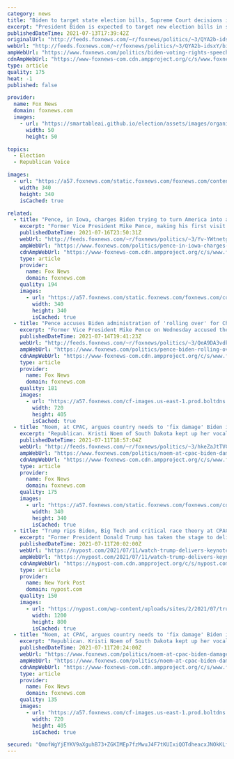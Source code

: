 ```yaml
---
category: news
title: "Biden to target state election bills, Supreme Court decisions in voting rights speech in Philadelphia"
excerpt: "President Biden is expected to target new election bills in states across the country that administration officials say are erecting new barriers to voting, as well as Supreme Court decisions they claim have weakened federal tools to combat \"regressive voting laws,\" in a speech focused on voting rights"
publishedDateTime: 2021-07-13T17:39:42Z
originalUrl: "http://feeds.foxnews.com/~r/foxnews/politics/~3/QYA2b-idsxY/biden-voting-rights-speech-state-election-bills-supreme-court-decisions"
webUrl: "http://feeds.foxnews.com/~r/foxnews/politics/~3/QYA2b-idsxY/biden-voting-rights-speech-state-election-bills-supreme-court-decisions"
ampWebUrl: "https://www.foxnews.com/politics/biden-voting-rights-speech-state-election-bills-supreme-court-decisions.amp"
cdnAmpWebUrl: "https://www-foxnews-com.cdn.ampproject.org/c/s/www.foxnews.com/politics/biden-voting-rights-speech-state-election-bills-supreme-court-decisions.amp"
type: article
quality: 175
heat: -1
published: false

provider:
  name: Fox News
  domain: foxnews.com
  images:
    - url: "https://smartableai.github.io/election/assets/images/organizations/foxnews.com-50x50.jpg"
      width: 50
      height: 50

topics:
  - Election
  - Republican Voice

images:
  - url: "https://a57.foxnews.com/static.foxnews.com/foxnews.com/content/uploads/2020/10/340/340/brooke-singman-headshot.jpg?ve=1&tl=1"
    width: 340
    height: 340
    isCached: true

related:
  - title: "Pence, in Iowa, charges Biden trying to turn America into a ‘secular welfare state’"
    excerpt: "Former Vice President Mike Pence, making his first visit to Iowa since the end of the Trump administration, took aim at President Biden and spotlighted his social conservative credentials as he addressed a major gathering of Christian conservatives in the state whose caucuses for half a century have"
    publishedDateTime: 2021-07-16T23:50:31Z
    webUrl: "http://feeds.foxnews.com/~r/foxnews/politics/~3/Yv-YWtnetg4/pence-in-iowa-charges-biden-trying-to-turn-america-into-secular-welfare-state"
    ampWebUrl: "https://www.foxnews.com/politics/pence-in-iowa-charges-biden-trying-to-turn-america-into-secular-welfare-state.amp"
    cdnAmpWebUrl: "https://www-foxnews-com.cdn.ampproject.org/c/s/www.foxnews.com/politics/pence-in-iowa-charges-biden-trying-to-turn-america-into-secular-welfare-state.amp"
    type: article
    provider:
      name: Fox News
      domain: foxnews.com
    quality: 194
    images:
      - url: "https://a57.foxnews.com/static.foxnews.com/foxnews.com/content/uploads/2019/03/340/340/PaulSteinhauser.jpg?ve=1&tl=1"
        width: 340
        height: 340
        isCached: true
  - title: "Pence accuses Biden administration of 'rolling over' for China, hits corporate America for 'abetting' regime"
    excerpt: "Former Vice President Mike Pence on Wednesday accused the Biden administration of \"rolling over\" for the Chinese Communist regime in a wide-ranging speech that tackled the Chinese threat, and also took aim at corporate America for \"aiding and abetting\" Beijing."
    publishedDateTime: 2021-07-14T19:41:23Z
    webUrl: "http://feeds.foxnews.com/~r/foxnews/politics/~3/QeA9DA3vdkQ/pence-biden-rolling-over-china-corporate-america-aiding-regime"
    ampWebUrl: "https://www.foxnews.com/politics/pence-biden-rolling-over-china-corporate-america-aiding-regime.amp"
    cdnAmpWebUrl: "https://www-foxnews-com.cdn.ampproject.org/c/s/www.foxnews.com/politics/pence-biden-rolling-over-china-corporate-america-aiding-regime.amp"
    type: article
    provider:
      name: Fox News
      domain: foxnews.com
    quality: 181
    images:
      - url: "https://a57.foxnews.com/cf-images.us-east-1.prod.boltdns.net/v1/static/694940094001/c8bfdf72-651e-4cd8-a730-4e0a4cc28e14/7c3c31b7-21fc-463a-b222-40e9bb969b68/1280x720/match/720/405/image.jpg?ve=1&tl=1"
        width: 720
        height: 405
        isCached: true
  - title: "Noem, at CPAC, argues country needs to 'fix damage' Biden is doing"
    excerpt: "Republican. Kristi Noem of South Dakota kept up her vocal criticism of President Biden and his Democratic administration on Sunday, as she showcased her conservative credentials in front of a large gathering of activists and fellow leaders in Texas."
    publishedDateTime: 2021-07-11T18:57:04Z
    webUrl: "http://feeds.foxnews.com/~r/foxnews/politics/~3/hkeZaJtTVCI/noem-at-cpac-biden-damage"
    ampWebUrl: "https://www.foxnews.com/politics/noem-at-cpac-biden-damage.amp"
    cdnAmpWebUrl: "https://www-foxnews-com.cdn.ampproject.org/c/s/www.foxnews.com/politics/noem-at-cpac-biden-damage.amp"
    type: article
    provider:
      name: Fox News
      domain: foxnews.com
    quality: 175
    images:
      - url: "https://a57.foxnews.com/static.foxnews.com/foxnews.com/content/uploads/2019/03/340/340/PaulSteinhauser.jpg?ve=1&tl=1"
        width: 340
        height: 340
        isCached: true
  - title: "Trump rips Biden, Big Tech and critical race theory at CPAC"
    excerpt: "Former President Donald Trump has taken the stage to deliver the keynote address at the three-day Conservative Political Action Conference in Dallas."
    publishedDateTime: 2021-07-11T20:02:00Z
    webUrl: "https://nypost.com/2021/07/11/watch-trump-delivers-keynote-address-at-cpac-in-dallas/"
    ampWebUrl: "https://nypost.com/2021/07/11/watch-trump-delivers-keynote-address-at-cpac-in-dallas/amp/"
    cdnAmpWebUrl: "https://nypost-com.cdn.ampproject.org/c/s/nypost.com/2021/07/11/watch-trump-delivers-keynote-address-at-cpac-in-dallas/amp/"
    type: article
    provider:
      name: New York Post
      domain: nypost.com
    quality: 150
    images:
      - url: "https://nypost.com/wp-content/uploads/sites/2/2021/07/trump-061.jpg?quality=90&strip=all&w=1200"
        width: 1200
        height: 800
        isCached: true
  - title: "Noem, at CPAC, argues country needs to 'fix damage' Biden is doing"
    excerpt: "Republican. Kristi Noem of South Dakota kept up her vocal criticism of President Biden and his Democratic administration on Sunday, as she showcased her conservative credentials in front of a large gathering of activists and fellow leaders in Texas."
    publishedDateTime: 2021-07-11T20:24:00Z
    webUrl: "https://www.foxnews.com/politics/noem-at-cpac-biden-damage"
    ampWebUrl: "https://www.foxnews.com/politics/noem-at-cpac-biden-damage.amp"
    cdnAmpWebUrl: "https://www-foxnews-com.cdn.ampproject.org/c/s/www.foxnews.com/politics/noem-at-cpac-biden-damage.amp"
    type: article
    provider:
      name: Fox News
      domain: foxnews.com
    quality: 135
    images:
      - url: "https://a57.foxnews.com/cf-images.us-east-1.prod.boltdns.net/v1/static/694940094001/f8422d4e-5f51-43fd-98e8-4f9eaa2eba31/d2f44aa8-cc14-4663-871c-7aeb9ba00db7/1280x720/match/720/405/image.jpg?ve=1&tl=1"
        width: 720
        height: 405
        isCached: true

secured: "QmofWgYjEYKV9aXguhB73+ZGKIMEp7fzMwuJ4F7tKUIxiQOTdheacxJNOkKLfnJa4qFEFMjkQw4s55yfidejiGZvlnuYQjl3Po6453kNFB3NESZVszhENO53TWtdXwVPJAdNfw2NNOWZqJv20q6PPB+90uwBmjGHUNV/wXXztqp4xtBfDYwmnQgwqg2HAgqj87nEwWvi1/djSZGGIig/6L3DGJuN5AZ6lEh0kBSQFIy16TsSAaswSuGOlwEcFxS3Zr7yL1uZ65hvnd0rji3gbAooHOd/2w69T24s/bHr9y+F8BZ/3wc/YU1P1PcBmvRt89IhvZDOX9LEhYR0KrehO6tmRRutYnCWJ2DxoIgzY68=;x6LFNOTkoWK3uGeTyfP+gA=="
---
```


